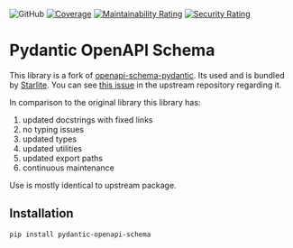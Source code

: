 ![GitHub](https://img.shields.io/github/license/starlite-api/pydantic-openapi-schema)
[![Coverage](https://sonarcloud.io/api/project_badges/measure?project=starlite-api_pydantic-openapi-schema&metric=coverage)](https://sonarcloud.io/summary/new_code?id=starlite-api_pydantic-openapi-schema)
[![Maintainability Rating](https://sonarcloud.io/api/project_badges/measure?project=starlite-api_pydantic-openapi-schema&metric=sqale_rating)](https://sonarcloud.io/summary/new_code?id=starlite-api_pydantic-openapi-schema)
[![Security Rating](https://sonarcloud.io/api/project_badges/measure?project=starlite-api_pydantic-openapi-schema&metric=security_rating)](https://sonarcloud.io/summary/new_code?id=starlite-api_pydantic-openapi-schema)

# Pydantic OpenAPI Schema

This library is a fork of [openapi-schema-pydantic](https://github.com/kuimono/openapi-schema-pydantic). Its used
and is bundled by [Starlite](https://github.com/starlite-api/starlite). You can
see [this issue](https://github.com/kuimono/openapi-schema-pydantic/issues/24) in the upstream repository regarding it.

In comparison to the original library this library has:

1. updated docstrings with fixed links
2. no typing issues
3. updated types
4. updated utilities
5. updated export paths
6. continuous maintenance

Use is mostly identical to upstream package.

## Installation

```shell
pip install pydantic-openapi-schema
```
